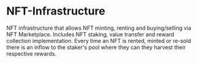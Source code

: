 
# NFT-Infrastructure

NFT infrastructure that allows NFT minting, renting and buying/selling via NFT Marketplace. Includes NFT staking, value transfer and reward collection implementation. Every time an NFT is rented, minted or re-sold there is an inflow to the staker's pool where they can they harvest their respective rewards. 

